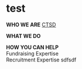 # test
**WHO WE ARE** 
[CTSD](www.campthunderbirdsd.org)

**WHAT WE DO**

**HOW YOU CAN HELP**  
Fundraising Expertise  
Recruitment Expertise
sdfsdf
